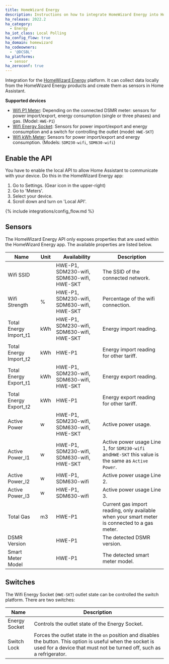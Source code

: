 ```yaml
---
title: HomeWizard Energy
description: Instructions on how to integrate HomeWizard Energy into Home Assistant.
ha_release: 2022.2
ha_category:
  - Energy
ha_iot_class: Local Polling
ha_config_flow: true
ha_domain: homewizard
ha_codeowners:
  - '@DCSBL'
ha_platforms:
  - sensor
ha_zeroconf: true
---
```


Integration for the [HomeWizard Energy](https://www.homewizard.nl/energy) platform. It can collect data locally from the HomeWizard Energy products and create them as sensors in Home Assistant.

**Supported devices**

- [Wifi P1 Meter](https://www.homewizard.nl/p1-meter): Depending on the connected DSMR meter: sensors for power import/export, energy consumption (single or three phases) and gas. (Model: `HWE-P1`)
- [Wifi Energy Socket](https://www.homewizard.nl/energy-socket): Sensors for power import/export and energy consumption and a switch for controlling the outlet (model: `HWE-SKT`)
- [Wifi kWh Meter](https://www.homewizard.nl/kwh-meter): Sensors for power import/export and energy consumption. (Models: `SDM230-wifi`, `SDM630-wifi`)

## Enable the API

You have to enable the local API to allow Home Assistant to communicate with your device. Do this in the HomeWizard Energy app:

  1. Go to Settings. (Gear icon in the upper-right)
  2. Go to 'Meters'.
  3. Select your device.
  4. Scroll down and turn on 'Local API'.

{% include integrations/config_flow.md %}

## Sensors

The HomeWizard Energy API only exposes properties that are used within the HomeWizard Energy app. The available properties are listed below.

| Name | Unit | Availability | Description |
| --- | --- | --- | --- |
| Wifi SSID | | HWE-P1, SDM230-wifi, SDM630-wifi, HWE-SKT | The SSID of the connected network. |
| Wifi Strength | % | HWE-P1, SDM230-wifi, SDM630-wifi, HWE-SKT | Percentage of the wifi connection. |
| Total Energy Import_t1 | kWh | HWE-P1, SDM230-wifi, SDM630-wifi, HWE-SKT | Energy import reading. |
| Total Energy Import_t2 | kWh | HWE-P1 | Energy import reading for other tariff. |
| Total Energy Export_t1 | kWh | HWE-P1, SDM230-wifi, SDM630-wifi, HWE-SKT | Energy export reading. |
| Total Energy Export_t2 | kWh | HWE-P1 | Energy export reading for other tariff. |
| Active Power | w | HWE-P1, SDM230-wifi, SDM630-wifi, HWE-SKT | Active power usage. |
| Active Power_l1 | w | HWE-P1, SDM230-wifi, SDM630-wifi, HWE-SKT | Active power usage Line 1, for `SDM230-wifi` and`HWE-SKT` this value is the same as `Active Power`. |
| Active Power_l2 | w | HWE-P1, SDM630-wifi | Active power usage Line 2. |
| Active Power_l3 | w | HWE-P1, SDM630-wifi | Active power usage Line 3. |
| Total Gas | m3 | HWE-P1 | Current gas import reading, only available when your smart meter is connected to a gas meter. |
| DSMR Version | | HWE-P1 | The detected DSMR version. |
| Smart Meter Model | | HWE-P1 | The detected smart meter model. |

## Switches

The Wifi Energy Socket (`HWE-SKT`) outlet state can be controlled the switch platform. There are two switches:

| Name | Description |
| --- | --- |
| Energy Socket | Controls the outlet state of the Energy Socket. |
| Switch Lock | Forces the outlet state in the `on` position and disables the button. This option is useful when the socket is used for a device that must not be turned off, such as a refrigerator. |
